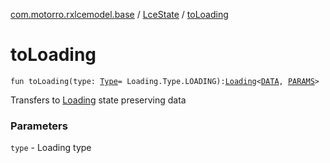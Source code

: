 [com.motorro.rxlcemodel.base](../index.md) / [LceState](index.md) / [toLoading](./to-loading.md)

# toLoading

`fun toLoading(type: `[`Type`](-loading/-type/index.md)` = Loading.Type.LOADING): `[`Loading`](-loading/index.md)`<`[`DATA`](index.md#DATA)`, `[`PARAMS`](index.md#PARAMS)`>`

Transfers to [Loading](-loading/index.md) state preserving data

### Parameters

`type` - Loading type